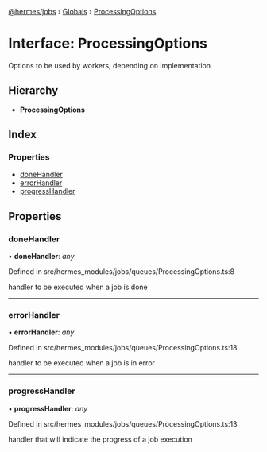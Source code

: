 [@hermes/jobs](../README.md) › [Globals](../globals.md) › [ProcessingOptions](processingoptions.md)

# Interface: ProcessingOptions

Options to be used by workers, depending on implementation

## Hierarchy

* **ProcessingOptions**

## Index

### Properties

* [doneHandler](processingoptions.md#donehandler)
* [errorHandler](processingoptions.md#errorhandler)
* [progressHandler](processingoptions.md#progresshandler)

## Properties

###  doneHandler

• **doneHandler**: *any*

Defined in src/hermes_modules/jobs/queues/ProcessingOptions.ts:8

handler to be executed when a job is done

___

###  errorHandler

• **errorHandler**: *any*

Defined in src/hermes_modules/jobs/queues/ProcessingOptions.ts:18

handler to be executed when a job is in error

___

###  progressHandler

• **progressHandler**: *any*

Defined in src/hermes_modules/jobs/queues/ProcessingOptions.ts:13

handler that will indicate the progress of a job execution
